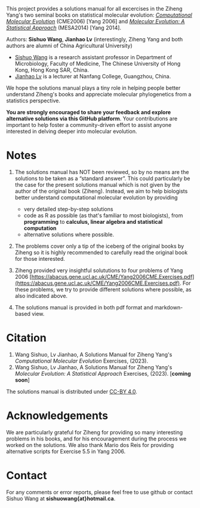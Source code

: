 This project provides a solutions manual for all excercises in the Ziheng Yang's two seminal books on statistical molecular evolution: [<i>Computational Molecular Evolution</i>](http://abacus.gene.ucl.ac.uk/CME/) (CME2006) [Yang 2006] and [<i>Molecular Evolution: A Statistical Approach</i>](http://abacus.gene.ucl.ac.uk/MESA/) (MESA2014) [Yang 2014].

Authors: **Sishuo Wang**, **Jianhao Lv** (interestingly, Ziheng Yang and both authors are alumni of China Agricultural University)
* [Sishuo Wang](https://www.cuhk.edu.hk/med/mic/People/Sishuo.html) is a research assistant professor in Department of Microbiology, Faculty of Medicine, The Chinese University of Hong Kong, Hong Kong SAR, China.
* [Jianhao Lv](https://sxy.nfu.edu.cn/xygk/szdw/szql/zj/c9cea5751f3c448585440f7b5b4a46bc.htm ) is a lecturer at Nanfang College, Guangzhou, China.

We hope the solutions manual plays a tiny role in helping people better understand Ziheng's books and appreciate molecular phylogenetics from a statistics perspective.

**You are strongly encouraged to share your feedback and explore alternative solutions via this GitHub platform**. Your contributions are important to help foster a community-driven effort to assist anyone interested in delving deeper into molecular evolution.

# Notes
1. The solutions manual has NOT been reviewed, so by no means are the solutions to be taken as a “standard answer”. This could particularly be the case for the present solutions manual which is not given by the author of the original book (Ziheng). Instead, we aim to help biologists better understand computational molecular evolution by providing
   * very detailed step-by-step solutions
   * code as R as possible (as that's familiar to most biologists), from **programming** to **calculus, linear algebra and statistical computation**
   * alternative solutions where possible.

2. The problems cover only a tip of the iceberg of the original books by Ziheng so it is highly recommended to carefully read the original book for those interested.

3. Ziheng provided very insightful solututions to four problems of Yang 2006 [https://abacus.gene.ucl.ac.uk/CME/Yang2006CME.Exercises.pdf](https://abacus.gene.ucl.ac.uk/CME/Yang2006CME.Exercises.pdf). For these problems, we try to provide different solutions where possible, as also indicated above.
  
4. The solutions manual is provided in both pdf format and markdown-based view.

# Citation
1. Wang Sishuo, Lv Jianhao, A Solutions Manual for Ziheng Yang's <i>Computational Molecular Evolution</i> Exercises, (2023).
2. Wang Sishuo, Lv Jianhao, A Solutions Manual for Ziheng Yang's <i>Molecular Evolution: A Statistical Approach</i> Exercises, (2023). [**coming soon**]

The solutions manual is distributed under [CC-BY 4.0](https://creativecommons.org/licenses/by/4.0/).

# Acknowledgements
We are particularly grateful for Ziheng for providing so many interesting problems in his books, and for his encouragement during the process we worked on the solutions. We also thank Mario dos Reis for providing alternative scripts for Exercise 5.5 in Yang 2006.

# Contact
For any comments or error reports, please feel free to use github or contact Sishuo Wang at **sishuowang{at}hotmail.ca**.
